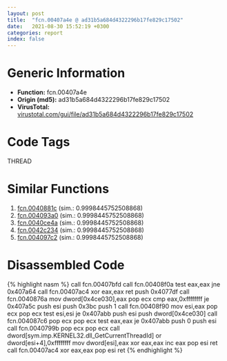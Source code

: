```yaml
---
layout: post
title:  "fcn.00407a4e @ ad31b5a684d4322296b17fe829c17502"
date:   2021-08-30 15:52:19 +0300
categories: report
index: false
---
```


# Generic Information
- **Function:** fcn.00407a4e
- **Origin (md5):** ad31b5a684d4322296b17fe829c17502
- **VirusTotal:** [virustotal.com/gui/file/ad31b5a684d4322296b17fe829c17502][virustotal_ref]

# Code Tags
<span class="tag" id="THREAD">THREAD</span>


# Similar Functions

1. [fcn.0040881c][similar_1_ref] (sim.: 0.9998445752508868)
2. [fcn.004093a0][similar_2_ref] (sim.: 0.9998445752508868)
3. [fcn.0040ce4a][similar_3_ref] (sim.: 0.9998445752508868)
4. [fcn.0042c234][similar_4_ref] (sim.: 0.9998445752508868)
5. [fcn.004097c2][similar_5_ref] (sim.: 0.9998445752508868)


# Disassembled Code

{% highlight nasm %}
call fcn.00407bfd
call fcn.00408f0a
test eax,eax
jne 0x407a64
call fcn.00407ac4
xor eax,eax
ret
push 0x4077df
call fcn.0040876a
mov dword[0x4ce030],eax
pop ecx
cmp eax,0xffffffff
je 0x407a5c
push esi
push 0x3bc
push 1
call fcn.00408f90
mov esi,eax
pop ecx
pop ecx
test esi,esi
je 0x407abb
push esi
push dword[0x4ce030]
call fcn.004087c6
pop ecx
pop ecx
test eax,eax
je 0x407abb
push 0
push esi
call fcn.0040799b
pop ecx
pop ecx
call dword[sym.imp.KERNEL32.dll_GetCurrentThreadId]
or dword[esi+4],0xffffffff
mov dword[esi],eax
xor eax,eax
inc eax
pop esi
ret
call fcn.00407ac4
xor eax,eax
pop esi
ret
{% endhighlight %}


[similar_1_ref]: /report/fcn.0040881c@ed8dcc04880716413628e726708b2463
[similar_2_ref]: /report/fcn.004093a0@2f226b8c6cd8e0f731b233309d01c72c
[similar_3_ref]: /report/fcn.0040ce4a@cdfdff164543984ae016a2e81648bb4a
[similar_4_ref]: /report/fcn.0042c234@ba86269e5231930ee4def4088ddb8d19
[similar_5_ref]: /report/fcn.004097c2@f40e41234bc244856083b8839ad797e1
[virustotal_ref]: https://www.virustotal.com/gui/file/ad31b5a684d4322296b17fe829c17502
